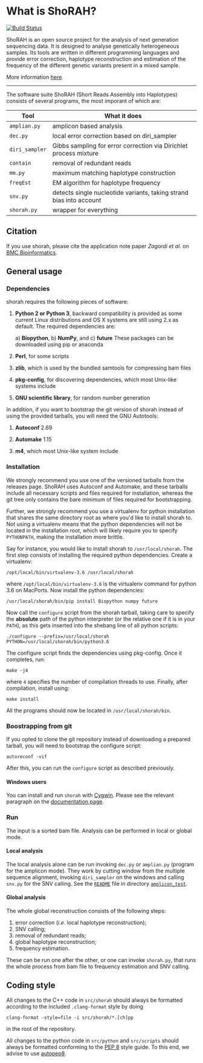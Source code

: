 What is ShoRAH?
===============
[![Build Status](https://travis-ci.org/ozagordi/shorah.svg?branch=master)](https://travis-ci.org/ozagordi/shorah)

ShoRAH is an open source project for the analysis of next generation sequencing
data. It is designed to analyse genetically heterogeneous samples. Its tools
are written in different programming languages and provide error correction,
haplotype reconstruction and estimation of the frequency of the different
genetic variants present in a mixed sample.

More information [here](http://cbg-ethz.github.io/shorah).

---

The software suite ShoRAH (Short Reads Assembly into Haplotypes) consists of
several programs, the most imporant of which are:

| Tool           | What it does                                                        |
| -------------- | ------------------------------------------------------------------- |
| `amplian.py`   | amplicon based analysis                                             |
| `dec.py`       | local error correction based on diri_sampler                        |
| `diri_sampler` | Gibbs sampling for error correction via Dirichlet process mixture   |
| `contain`      | removal of redundant reads                                          |
| `mm.py`        | maximum matching haplotype construction                             |
| `freqEst`      | EM algorithm for haplotype frequency                                |
| `snv.py`       | detects single nucleotide variants, taking strand bias into account |
| `shorah.py`    | wrapper for everything                                              |

## Citation
If you use shorah, please cite the application note paper _Zagordi et al._ on
[BMC Bioinformatics](http://www.biomedcentral.com/1471-2105/12/119).

## General usage
### Dependencies
shorah requires the following pieces of software:

1. **Python 2 or Python 3**, backward compatibility is provided as some current Linux distributions and OS X systems are still using 2.x as default. The required dependencies are:

   a) **Biopython**, 
   b) **NumPy**, and
   c) **future**
   These packages can be downloaded using pip or anaconda

2. **Perl**, for some scripts

3. **zlib**, which is used by the bundled samtools for compressing bam files

4. **pkg-config**, for discovering dependencies, which most Unix-like systems include

5. **GNU scientific library**, for random number generation

In addition, if you want to bootstrap the git version of shorah instead of using the provided tarballs,
you will need the GNU Autotools:

1. **Autoconf** 2.69

2. **Automake** 1.15

3. **m4**, which most Unix-like system include

### Installation
We strongly recommend you use one of the versioned tarballs from the releases page. ShoRAH uses Autoconf
and Automake, and these tarballs include all necessary scripts and files required for installation, whereas
the git tree only contains the bare minimum of files required for bootstrapping.

Further, we strongly recommend you use a virtualenv for python installation that shares the same directory
root as where you'd like to install shorah to. Not using a virtualenv means that the python dependencies will
not be located in the installation root, which will likely require you to specify `PYTHONPATH`, making the
installation more brittle.

Say for instance, you would like to install shorah to `/usr/local/shorah`. The first step consists of installing
the required python dependencies. Create a virtualenv:

	/opt/local/bin/virtualenv-3.6 /usr/local/shorah

where `/opt/local/bin/virtualenv-3.6` is the virtualenv command for python 3.6 on MacPorts. Now install
the python dependencies:

	/usr/local/shorah/bin/pip install Biopython numpy future

Now call the `configure` script from the shorah tarball, taking care to specify the **absolute** path of the
python interpreter (or the relative one if it is in your `PATH`), as this gets inserted into the shebang line of all python scripts:

	./configure --prefix=/usr/local/shorah PYTHON=/usr/local/shorah/bin/python3.6

The configure script finds the dependencies using pkg-config. Once it completes, run:

	make -j4

where `4` specifies the number of compilation threads to use. Finally, after compilation, install using:

	make install

All the programs should now be located in `/usr/local/shorah/bin`.

### Boostrapping from git
If you opted to clone the git repository instead of downloading a prepared tarball, you will need to bootstrap
the configure script:

	autoreconf -vif

After this, you can run the `configure` script as described previously.


#### Windows users
You can install and run `shorah` with [Cygwin](http://www.cygwin.com).
Please see the relevant paragraph on the
[documentation page](http://cbg-ethz.github.io/shorah/).

### Run
The input is a sorted bam file. Analysis can be performed in local or global
mode.

#### Local analysis
The local analysis alone can be run invoking `dec.py` or `amplian.py` (program
for the amplicon mode). They work by cutting window from the multiple sequence
alignment, invoking `diri_sampler` on the windows and calling `snv.py` for the
SNV calling. See the
[`README`](https://github.com/cbg-ethz/shorah/blob/master/examples/amplicon_test/README.md)
file in directory
[`amplicon_test`](https://github.com/cbg-ethz/shorah/blob/master/examples/amplicon_test/).

#### Global analysis
The whole global reconstruction consists of the following steps:

1. error correction (*i.e.* local haplotype reconstruction);
2. SNV calling;
3. removal of redundant reads;
4. global haplotype reconstruction;
5. frequency estimation.

These can be run one after the other, or one can invoke `shorah.py`, that runs
the whole process from bam file to frequency estimation and SNV calling.

## Coding style
All changes to the C++ code in `src/shorah` should always be formatted according to the included `.clang-format` style by doing

	clang-format -style=file -i src/shorah/*.[ch]pp

in the root of the repository.

All changes to the python code in `src/python` and `src/scripts` should always be formatted conforming to the [PEP 8](https://www.python.org/dev/peps/pep-0008/) style guide. To this end, we advise to use [autopep8](https://pypi.python.org/pypi/autopep8). 
